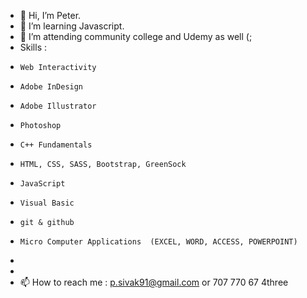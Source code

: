 - 👋 Hi, I’m Peter.
- 👀 I’m learning Javascript.
- 🌱 I’m attending community college and Udemy as well (;
-  Skills :      
-     Web Interactivity
-     Adobe InDesign
-     Adobe Illustrator
-     Photoshop
-     C++ Fundamentals 
-     HTML, CSS, SASS, Bootstrap, GreenSock
-     JavaScript 
-     Visual Basic 
-     git & github
-     Micro Computer Applications  (EXCEL, WORD, ACCESS, POWERPOINT)
-     
-   
- 📫 How to reach me : p.sivak91@gmail.com or 707 770 67 4three


<!---
sivo91/sivo91 is a ✨ special ✨ repository because its `README.md` (this file) appears on your GitHub profile.
You can click the Preview link to take a look at your changes.
--->
